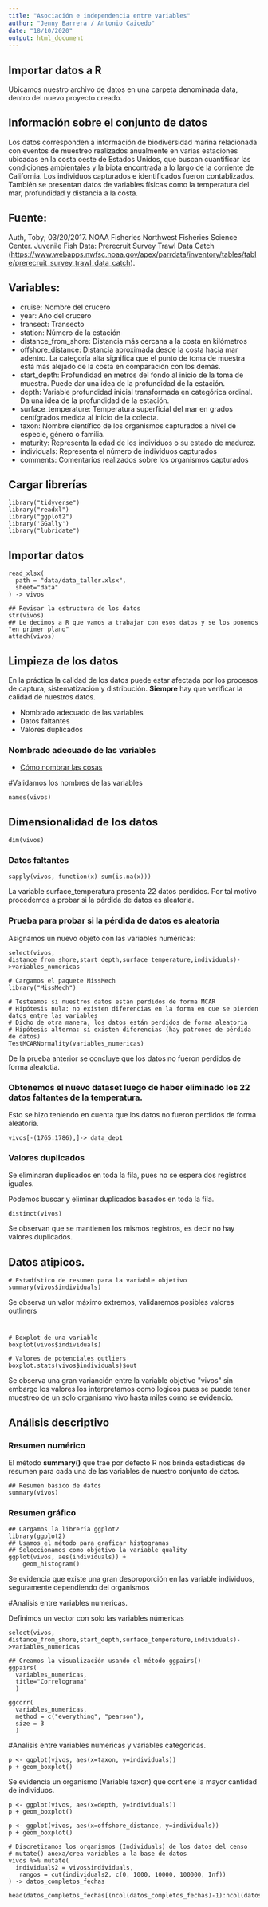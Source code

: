 ```yaml
---
title: "Asociación e independencia entre variables"
author: "Jenny Barrera / Antonio Caicedo"
date: "18/10/2020"
output: html_document
---
```



## Importar datos a R

Ubicamos nuestro archivo de datos en una carpeta denominada data, dentro del nuevo proyecto creado.

## Información sobre el conjunto de datos

Los datos corresponden a información de biodiversidad marina relacionada con eventos de muestreo realizados anualmente en varias estaciones ubicadas en la costa oeste de Estados Unidos, que buscan cuantificar las condiciones ambientales y la biota encontrada a lo largo de la corriente de California. Los individuos capturados e identificados fueron contablizados. También se presentan datos de variables físicas como la temperatura del mar, profundidad y distancia a la costa. 

## Fuente: 
Auth, Toby; 03/20/2017. NOAA Fisheries Northwest Fisheries Science Center. Juvenile Fish Data: Prerecruit Survey Trawl Data Catch (https://www.webapps.nwfsc.noaa.gov/apex/parrdata/inventory/tables/table/prerecruit_survey_trawl_data_catch).

## Variables:

- cruise: Nombre del crucero
- year: Año del crucero
- transect: Transecto
- station: Número de la estación
- distance_from_shore: Distancia más cercana a la costa en kilómetros
- offshore_distance: Distancia aproximada desde la costa hacia mar adentro. La categoría alta significa que el punto de toma de muestra está más alejado de la costa en        comparación con los demás.
- start_depth: Profundidad en metros del fondo al inicio de la toma de muestra. Puede dar una idea de la profundidad de la estación. 
- depth: Variable profundidad inicial transformada en categórica ordinal. Da una idea de la profundidad de la estación. 
- surface_temperature: Temperatura superficial del mar en grados centígrados medida al inicio de la colecta.
- taxon: Nombre científico de los organismos capturados a nivel de especie, género o familia. 
- maturity: Representa la edad de los individuos o su estado de madurez.
- individuals: Representa el número de individuos capturados 
- comments: Comentarios realizados sobre los organismos capturados 


## Cargar librerías

```{r}
library("tidyverse")
library("readxl")
library("ggplot2")
library('GGally')
library("lubridate")
```

## Importar datos

```{r}
read_xlsx(
  path = "data/data_taller.xlsx", 
  sheet="data"
) -> vivos

## Revisar la estructura de los datos
str(vivos)
## Le decimos a R que vamos a trabajar con esos datos y se los ponemos "en primer plano"
attach(vivos)
```

## Limpieza de los datos

En la práctica la calidad de los datos puede estar afectada por los procesos de captura, sistematización y distribución. **Siempre** hay que verificar la calidad de nuestros datos.

- Nombrado adecuado de las variables
- Datos faltantes
- Valores duplicados

### Nombrado adecuado de las variables
- [Cómo nombrar las cosas](http://www2.stat.duke.edu/~rcs46/lectures_2015/01-markdown-git/slides/naming-slides/naming-slides.pdf)

#Validamos los nombres de las variables

```{r}
names(vivos)
```

## Dimensionalidad de los datos

```{r}
dim(vivos)
```


### Datos faltantes

```{r}
sapply(vivos, function(x) sum(is.na(x)))
```

La variable surface_temperatura presenta 22 datos perdidos. Por tal motivo procedemos a probar si la pérdida de datos es aleatoria.

### Prueba para probar si la pérdida de datos es aleatoria 

Asignamos un nuevo objeto con las variables numéricas:

```{r}
select(vivos, distance_from_shore,start_depth,surface_temperature,individuals)->variables_numericas

```

```{r}
# Cargamos el paquete MissMech
library("MissMech")

# Testeamos si nuestros datos están perdidos de forma MCAR
# Hipótesis nula: no existen diferencias en la forma en que se pierden datos entre las variables
# Dicho de otra manera, los datos están perdidos de forma aleatoria
# Hipótesis alterna: sí existen diferencias (hay patrones de pérdida de datos)
TestMCARNormality(variables_numericas)
```
De la prueba anterior se concluye que los datos no fueron perdidos de forma aleatotia.

### Obtenemos el nuevo dataset luego de haber eliminado los 22 datos faltantes de la temperatura.

Esto se hizo teniendo en cuenta que los datos no fueron perdidos de forma aleatoria.

```{r}
vivos[-(1765:1786),]-> data_dep1
```

### Valores duplicados

Se eliminaran duplicados en toda la fila, pues no se espera dos registros iguales.

Podemos buscar y eliminar duplicados basados en toda la fila.

```{r}
distinct(vivos)
```
Se observan que se mantienen los mismos registros, es decir no hay valores duplicados.


## Datos atipicos.

```{r}
# Estadístico de resumen para la variable objetivo
summary(vivos$individuals)
```

Se observa un valor máximo extremos, validaremos posibles valores outliners

#
```{r}
# Boxplot de una variable
boxplot(vivos$individuals)

# Valores de potenciales outliers
boxplot.stats(vivos$individuals)$out

```


Se observa una gran varianción entre la variable objetivo "vivos" sin embargo los valores los interpretamos como logicos pues se puede tener muestreo de un solo organismo vivo hasta miles como se evidencio.



## Análisis descriptivo

### Resumen numérico

El método **summary()** que trae por defecto R nos brinda estadísticas de resumen para cada una de las variables de nuestro conjunto de datos.

```{r}
## Resumen básico de datos
summary(vivos)
```

### Resumen gráfico

```{r, out.width = '100%'}
## Cargamos la librería ggplot2
library(ggplot2)
## Usamos el método para graficar histogramas
## Seleccionamos como objetivo la variable quality
ggplot(vivos, aes(individuals)) +
    geom_histogram()
```



Se evidencia que existe una gran desproporción en las variable individuos, seguramente dependiendo del organismos


#Analisis entre variables numericas.

Definimos un vector con solo las variables númericas

```{r}
select(vivos, distance_from_shore,start_depth,surface_temperature,individuals)->variables_numericas

```


```{r}
## Creamos la visualización usando el método ggpairs()
ggpairs(
  variables_numericas, 
  title="Correlograma"
  ) 
```


```{r}
ggcorr(
  variables_numericas, 
  method = c("everything", "pearson"),
  size = 3
  )
```

#Analisis entre variables numericas y variables categoricas.


```{r}
p <- ggplot(vivos, aes(x=taxon, y=individuals))
p + geom_boxplot()
```

Se evidencia un organismo (Variable taxon) que contiene la mayor cantidad de individuos.


```{r}
p <- ggplot(vivos, aes(x=depth, y=individuals))
p + geom_boxplot()
```


```{r}
p <- ggplot(vivos, aes(x=offshore_distance, y=individuals))
p + geom_boxplot()
```




```{r}
# Discretizamos los organismos (Individuals) de los datos del censo
# mutate() anexa/crea variables a la base de datos
vivos %>% mutate(
  individuals2 = vivos$individuals,
   rangos = cut(individuals2, c(0, 1000, 10000, 100000, Inf))
) -> datos_completos_fechas

head(datos_completos_fechas[(ncol(datos_completos_fechas)-1):ncol(datos_completos_fechas)])
```






